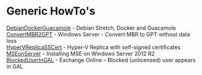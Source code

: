 # Generic HowTo's

[DebianDockerGuacamole](HowTo/DebianDockerGuacamole) - Debian Stretch, Docker and Guacamole  
[ConvertMBR2GPT](HowTo/ConvertMBR2GPT) - Windows Server - Convert MBR to GPT without data loss  
[HyperVReplicaSSCert](HowTo/HyperVReplicaSSCert) - Hyper-V Replica with self-signed certificates  
[MSEonServer](HowTo/MSEonServer) - Installing MSE on Windows Server 2012 R2  
[BlockedUserInGAL](HowTo/BlockedUserInGAL) - Exchange Online – Blocked (unlicensed) user appears in GAL